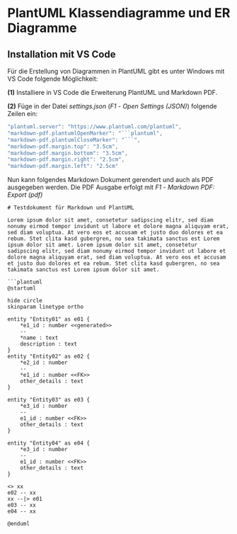 # PlantUML Klassendiagramme und ER Diagramme

## Installation mit VS Code

Für die Erstellung von Diagrammen in PlantUML gibt es unter Windows mit VS Code folgende Möglichkeit:

**(1)** Installiere in VS Code die Erweiterung PlantUML und Markdown PDF.

**(2)** Füge in der Datei *settings.json* (*F1* - *Open Settings (JSON)*) folgende Zeilen ein:

```javascript
"plantuml.server": "https://www.plantuml.com/plantuml",
"markdown-pdf.plantumlOpenMarker": "```plantuml",
"markdown-pdf.plantumlCloseMarker": "```",
"markdown-pdf.margin.top": "3.5cm",
"markdown-pdf.margin.bottom": "3.5cm",
"markdown-pdf.margin.right": "2.5cm",
"markdown-pdf.margin.left": "2.5cm"
```

Nun kann folgendes Markdown Dokument gerendert und auch als PDF ausgegeben werden. Die PDF Ausgabe
erfolgt mit *F1* - *Markdown PDF: Export (pdf)*

```text
# Testdokument für Markdown und PlantUML

Lorem ipsum dolor sit amet, consetetur sadipscing elitr, sed diam nonumy eirmod tempor invidunt ut labore et dolore magna aliquyam erat, sed diam voluptua. At vero eos et accusam et justo duo dolores et ea rebum. Stet clita kasd gubergren, no sea takimata sanctus est Lorem ipsum dolor sit amet. Lorem ipsum dolor sit amet, consetetur sadipscing elitr, sed diam nonumy eirmod tempor invidunt ut labore et dolore magna aliquyam erat, sed diam voluptua. At vero eos et accusam et justo duo dolores et ea rebum. Stet clita kasd gubergren, no sea takimata sanctus est Lorem ipsum dolor sit amet.

```plantuml
@startuml

hide circle
skinparam linetype ortho

entity "Entity01" as e01 {
    *e1_id : number <<generated>>
    --
    *name : text
    description : text
}
entity "Entity02" as e02 {
    *e2_id : number
    --
    *e1_id : number <<FK>>
    other_details : text
}

entity "Entity03" as e03 {
    *e3_id : number
    --
    e1_id : number <<FK>>
    other_details : text
}

entity "Entity04" as e04 {
    *e3_id : number
    --
    e1_id : number <<FK>>
    other_details : text
}

<> xx
e02 -- xx
xx --|> e01
e03 -- xx
e04 -- xx

@enduml
```

```